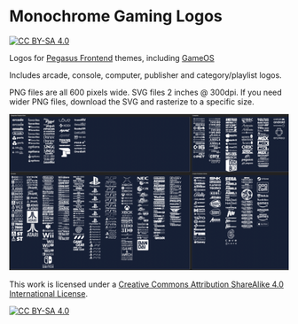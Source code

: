 # Monochrome Gaming Logos

[![CC BY-SA 4.0][cc-by-sa-shield]][cc-by-sa]


Logos for [Pegasus Frontend](https://pegasus-frontend.org/) themes, including [GameOS](https://github.com/PlayingKarrde/gameOS)

Includes arcade, console, computer, publisher and category/playlist logos.

PNG files are all 600 pixels wide.  SVG files 2 inches @ 300dpi. If you need wider PNG files, download the SVG and rasterize to a specific size.

![sample of logos](https://github.com/HVR88/Monochrome-Gaming-Logos/blob/main/monochrome-sample.png)


This work is licensed under a
[Creative Commons Attribution ShareAlike 4.0 International License][cc-by-sa].

[![CC BY-SA 4.0][cc-by-sa-image]][cc-by-sa]

[cc-by-sa]: http://creativecommons.org/licenses/by-sa/4.0/
[cc-by-sa-image]: https://licensebuttons.net/l/by-sa/4.0/88x31.png
[cc-by-sa-shield]: https://img.shields.io/badge/License-CC%20BY--SA%204.0-lightgrey.svg


